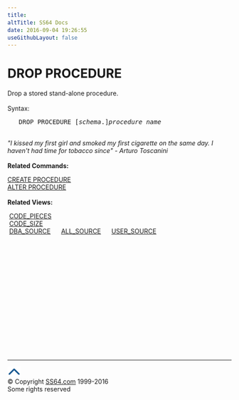 ```yaml
---
title:
altTitle: SS64 Docs
date: 2016-09-04 19:26:55
useGithubLayout: false
---
```

<!-- #BeginLibraryItem "/Library/head_ora.lbi" --><!-- #EndLibraryItem --><h1>DROP PROCEDURE</h1> 
<p>Drop a stored stand-alone procedure.<br>
  <br>
  Syntax:</p>
<pre>   DROP PROCEDURE [<i>schema</i>.]<i>procedure_name</i></pre>
<p><br>
  <i>"I kissed my first girl and smoked my first cigarette 
  on the same day. I haven't had time for tobacco since" - Arturo Toscanini </i><b><br>
  <br>
  Related Commands:</b></p>
<p><a href="procedure_c.html">CREATE PROCEDURE</a><br>
  <a href="procedure_a.html">ALTER PROCEDURE</a><br>
  <br>
  <b>Related Views:</b></p>
<p class="code">&nbsp;<a href="../orad/CODE_PIECES.html">CODE_PIECES</a> <br>                                                         
&nbsp;<a href="../orad/CODE_SIZE.html">CODE_SIZE</a> <br>  
&nbsp;<a href="../orad/DBA_SOURCE.html">DBA_SOURCE</a>&nbsp;&nbsp;&nbsp;&nbsp;&nbsp;&nbsp;<a href="../orad/ALL_SOURCE.html">ALL_SOURCE</a>&nbsp;&nbsp;&nbsp;&nbsp;&nbsp;&nbsp;<a href="../orad/USER_SOURCE.html">USER_SOURCE</a></p><!-- #BeginLibraryItem "/Library/foot_ora.lbi" --><p>
<!-- oracle-footer -->
<ins class="adsbygoogle" style="display:inline-block;width:300px;height:250px" data-ad-client="ca-pub-6140977852749469" data-ad-slot="4275490898"></ins>
<script>
(adsbygoogle = window.adsbygoogle || []).push({});
</script></p>
<hr>
<div id="bl" class="footer"><a href="procedure_d.html#"><img src="../images/top.png" width="30" height="22" alt="Back to the Top"></a></div>
<div id="br" class="footer, tagline">© Copyright <a href="http://ss64.com/">SS64.com</a> 1999-2016<br>
Some rights reserved</div><!-- #EndLibraryItem -->

